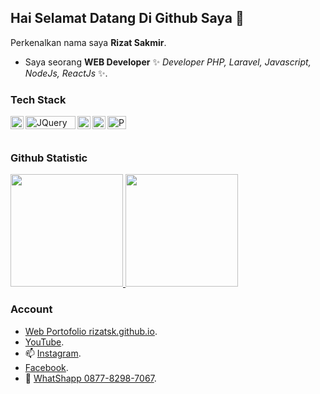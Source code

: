 ## Hai Selamat Datang Di Github Saya 👋


Perkenalkan nama saya **Rizat Sakmir**.

- Saya seorang **WEB Developer** ✨ _Developer PHP, Laravel, Javascript, NodeJs, ReactJs_ ✨.

### Tech Stack
  <a href="#"><img align="left" alt="JavaScript" title="JavaScript" width="21px" src="https://upload.wikimedia.org/wikipedia/commons/9/99/Unofficial_JavaScript_logo_2.svg" /></a>
  <a href="https://code.jquery.com/"><img align="left" alt="JQuery" title="JQuery" width="80px" height="21px" src="https://logos-download.com/wp-content/uploads/2016/09/jQuery_logo-700x171.png" /></a>
  <a href="https://laravel.com/"><img align="left" alt="Laravel" title="Laravel (PHP Framework)" width="21px" height="21px" src="https://logos-download.com/wp-content/uploads/2016/09/Laravel_logo-700x508.png" /></a>
  <a href="https://getbootstrap.com/"><img align="left" alt="Bootstrap" title="Bootstrap (CSS Framework)" width="21px" src="https://p.kindpng.com/picc/s/485-4850258_bootstrap-logo-png-image-free-download-searchpng-logos.png" /></a>
  <a href="https://www.php.net/"><img align="left" alt="PHP" title="PHP" width="30px" height="21px" src="https://p.kindpng.com/picc/s/274-2747963_php-development-services-php-developer-icon-png-transparent.png"/></a>
  <br>
  <br>

### Github Statistic
<p align="left">
<a href="https://github.com/dimasmds">
  <img height="180em" src="https://github-readme-stats-eight-theta.vercel.app/api?username=rizatsk&show_icons=true&theme=algolia&include_all_commits=true&count_private=true"/>
  <img height="180em" src="https://github-readme-stats-eight-theta.vercel.app/api/top-langs/?username=rizatsk&layout=compact&langs_count=8&theme=algolia"/>
</a>
</p>

### Account
- [Web Portofolio rizatsk.github.io](https://rizatsk.github.io).
- [YouTube](https://www.youtube.com/channel/UCgVOfzzDlutepqNEcp1kbJA).
- 📫 [Instagram](https://www.instagram.com/rz.sk/).
- [Facebook](https://www.facebook.com/rizatsk).
- 💬 [WhatShapp 0877-8298-7067](https://wa.me/+6287782987067).


<!--
**rizatsk/rizatsk** is a ✨ _special_ ✨ repository because its `README.md` (this file) appears on your GitHub profile.

Here are some ideas to get you started:

- 🔭 I’m currently working on ...
- 🌱 I’m currently learning ...
- 👯 I’m looking to collaborate on ...
- 🤔 I’m looking for help with ...
- 💬 Ask me about ...
- 📫 How to reach me: ...
- 😄 Pronouns: ...
- ⚡ Fun fact: ...
-->
